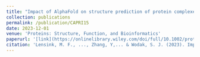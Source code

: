 ```yaml
---
title: "Impact of AlphaFold on structure prediction of protein complexes: the CASP15‐CAPRI experiment"
collection: publications
permalink: /publication/CAPRI15
date: 2023-12-01
venue: 'Proteins: Structure, Function, and Bioinformatics'
paperurl: '[link](https://onlinelibrary.wiley.com/doi/full/10.1002/prot.26609)'
citation: 'Lensink, M. F., ..., Zhang, Y,... & Wodak, S. J. (2023). Impact of AlphaFold on structure prediction of protein complexes: the CASP15‐CAPRI experiment. Proteins: Structure, Function, and Bioinformatics, 91(12), 1658-1683.'
---
```

